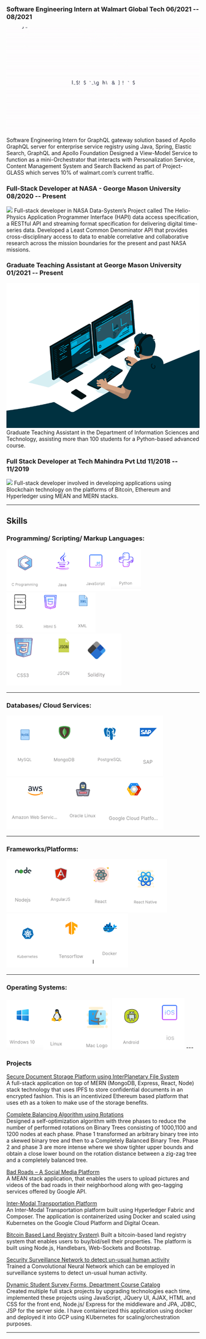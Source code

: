 ### Software Engineering Intern at Walmart Global Tech 06/2021 -- 08/2021
<img src="gtp.gif?raw=true"/>
Software Engineering Intern for GraphQL gateway solution based of Apollo GraphQL server for enterprise service registry using Java, Spring, Elastic Search, GraphQL and Apollo Foundation
Designed a View-Model Service to function as a mini-Orchestrator that interacts with Personalization Service, Content
Management System and Search Backend as part of Project-GLASS which serves 10% of walmart.com’s current traffic.

### Full-Stack Developer at NASA - George Mason University 08/2020 -- Present
<img src="images/gra.gif?raw=true"/>
Full-stack developer in NASA Data-System’s Project called The Helio-Physics Application Programmer Interface (HAPI) data access specification, a RESTful API and streaming format specification for delivering digital time-series data.
Developed a Least Common Denominator API that provides cross-disciplinary access to data to enable correlative and collaborative research across the mission boundaries for the present and past NASA missions.


### Graduate Teaching Assistant at George Mason University 01/2021 -- Present
<img src="images/gta.gif?raw=true"/>
Graduate Teaching Assistant in the Department of Information Sciences and Technology, assisting more than 100 students for a Python-based advanced course.
 
### Full Stack Developer at Tech Mahindra Pvt Ltd 11/2018 -- 11/2019
<img src="images/fsd.gif?raw=true"/>
 Full-stack developer involved in developing applications using Blockchain technology on the platforms of Bitcoin, Ethereum and Hyperledger using MEAN and MERN stacks.


---
## Skills
### Programming/ Scripting/ Markup Languages:
<img src="images/psm1.png?raw=true"/>
<img src="images/psm2.png?raw=true"/>
<img src="images/psm3.png?raw=true"/>

---
### Databases/ Cloud Services:
<img src="images/db1.png?raw=true"/>
<img src="images/db2.png?raw=true"/>

---
### Frameworks/Platforms:
<img src="images/fw1.png?raw=true"/>
<img src="images/fw2.png?raw=true"/>

---
### Operating Systems:
<img src="images/os1.png?raw=true"/>
<img src="images/os2.png?raw=true"/>
---

### Projects 

[Secure Document Storage Platform using InterPlanetary File System](https://github.com/KSR4599/Doc-Keeper)\
A full-stack application on top of MERN (MongoDB, Express, React, Node) stack technology that uses IPFS to store confidential documents in
an encrypted fashion. This is an incentivized Ethereum based platform that uses eth as a token to make use of the storage benefits.

[Complete Balancing Algorithm using Rotations](/pdf/sample_presentation.pdf)\
Designed a self-optimization algorithm with three phases to reduce the number of performed rotations on Binary Trees consisting of 1000,1100
and 1200 nodes at each phase. Phase 1 transformed an arbitrary binary tree into a skewed binary tree and then to a Completely Balanced Binary Tree. Phase 2 and phase 3 are more intense where we show tighter upper bounds and obtain a close lower bound on the rotation distance between a zig-zag tree and a completely balanced tree.

[Bad Roads – A Social Media Platform](https://github.com/KSR4599/resdem)\
A MEAN stack application, that enables the users to upload pictures and videos of the bad roads in their neighborhood along with geo-tagging services offered by Google API.

[Inter-Modal Transportation Platform](https://github.com/KSR4599/Hyp_Intermodal-trans)\
An Inter-Modal Transportation platform built using Hyperledger Fabric and Composer. The application is containerized using Docker and scaled using Kubernetes on the Google Cloud Platform and Digital Ocean.

[Bitcoin Based Land Registry System](https://github.com/KSR4599/Blockchain-Land-Registry-System.)\
Built a bitcoin-based land registry system that enables users to buy/bid/sell their properties. The platform is built using Node.js, Handlebars, Web-Sockets and Bootstrap.

[Security Surveillance Network to detect un-usual human activity](http://example.com/)\
Trained a Convolutional Neural Network which can be employed in surveillance systems to detect un-usual human activity.

[Dynamic Student Survey Forms, Department Course Catalog](http://example.com/)\
Created multiple full stack projects by upgrading technologies each time, implemented these projects using JavaScript, JQuery UI, AJAX, HTML and CSS for the front end, Node.js/ Express for the middleware and JPA, JDBC, JSP for the server side. I have containerized this application using docker and deployed it into GCP using KUbernetes for scaling/orchestration purposes.


---
